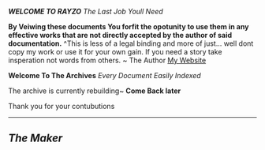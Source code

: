 ***WELCOME TO RAYZO***
*The Last Job Youll Need*

**By Veiwing these documents You forfit the opotunity to use them in any effective works that are not directly accepted by the author of said documentation.**
^This is less of a legal binding and more of just... well dont copy my work or use it for your own gain. If you need a story take insperation not words from others. ~ The Author
[My Website](https://www.djrencoded.in)




__Welcome To The Archives__
*Every Document Easily Indexed* 


The archive is currently rebuilding~ **Come Back later**

Thank you for your contubutions

---
***The Maker***
---